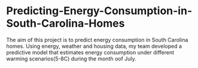 # Predicting-Energy-Consumption-in-South-Carolina-Homes
The aim of this project is to predict energy consumption in South Carolina homes. Using energy, weather and housing data, my team developed a predictive model that estimates energy consumption under different warming scenarios(5-8C) during the month oof July.
